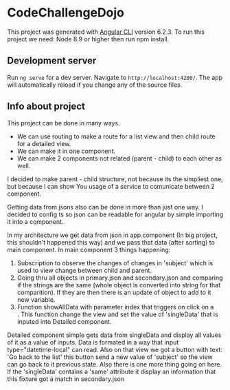 # CodeChallengeDojo

This project was generated with [Angular CLI](https://github.com/angular/angular-cli) version 6.2.3.
To run this project we need: 
Node 8.9 or higher
then run npm install.

## Development server

Run `ng serve` for a dev server. Navigate to `http://localhost:4200/`. The app will automatically reload if you change any of the source files.

## Info about project
This project can be done in many ways. 
- We can use routing to make a route for a list view and then child route for a detailed view.
- We can make it in one component.
- We can make 2 components not related (parent - child) to each other as well.


I decided to make parent - child structure, not because its the simpliest one, but because I can show You usage of a service to comunicate between 2 component.

Getting data from jsons also can be done in more than just one way. I decided to config ts so json can be readable for angular by simple importing it into a component.

In my architecture we get data from json in app.component (In big project, this shouldn't happened this way) and we pass that data (after sorting) to main component. In main component 3 things happening:

  1) Subscription to observe the changes of changes in 'subject' which is used to view change between child and parent.
  2) Going thru all objects in primary.json and secondary.json and comparing if the strings are the same (whole object is converted into string for that comparition). If they are then there is an update of object to add to it new variable.
  3) Function showAllData with parameter index that triggers on click on a <div class="tournament--data-list">. This function change the view and set the value of 'singleData' that is inputed into Detailed component.
  
Detailed component simple gets data from singleData and display all values of it as a value of inputs. Data is formated in a way that input type="datetime-local" can read. Also on that view we got a button with text: 'Go back to the list' this button send a new value of 'subject' so the view can go back to it previous state.
Also there is one more thing going on here. If the 'singleData' contains a 'same' attribute it display an information that this fixture got a match in secondary.json
  

